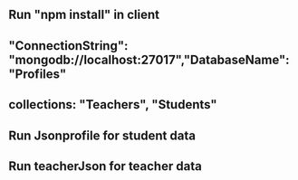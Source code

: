 ## Run "npm install" in client 


## "ConnectionString": "mongodb://localhost:27017","DatabaseName": "Profiles"

## collections: "Teachers", "Students"

## Run Jsonprofile for student data

## Run teacherJson for teacher data
